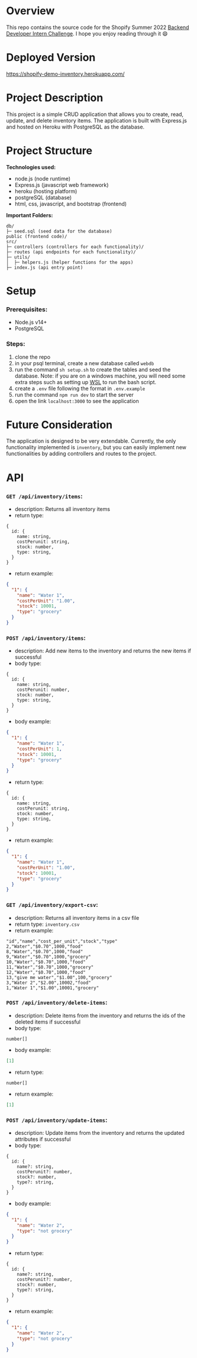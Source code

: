# Overview

This repo contains the source code for the Shopify Summer 2022 [Backend Developer Intern Challenge](https://docs.google.com/document/d/1z9LZ_kZBUbg-O2MhZVVSqTmvDko5IJWHtuFmIu_Xg1A/edit). I hope you enjoy reading through it 😄

# Deployed Version
https://shopify-demo-inventory.herokuapp.com/

# Project Description

This project is a simple CRUD application that allows you to create, read, update, and delete inventory items. The application is built with Express.js and hosted on Heroku with PostgreSQL as the database.

# Project Structure

**Technologies used:**

- node.js (node runtime)
- Express.js (javascript web framework)
- heroku (hosting platform)
- postgreSQL (database)
- html, css, javascript, and bootstrap (frontend)

**Important Folders:**

```
db/
├─ seed.sql (seed data for the database)
public (frontend code)/
src/
├─ controllers (controllers for each functionality)/
├─ routes (api endpoints for each functionality)/
├─ utils/
│  ├─ helpers.js (helper functions for the apps)
├─ index.js (api entry point)
```

# Setup
### Prerequisites:

- Node.js v14+
- PostgreSQL

### Steps:

1. clone the repo
2. in your psql terminal, create a new database called `webdb`
3. run the command `sh setup.sh` to create the tables and seed the database. Note: if you are on a windows machine, you will need some extra steps such as setting up [WSL](https://docs.microsoft.com/en-us/windows/wsl/install) to run the bash script.
4. create a `.env` file following the format in `.env.example` 
5. run the command `npm run dev` to start the server
6. open the link `localhost:3000` to see the application

# Future Consideration

The application is designed to be very extendable. Currently, the only functionality implemented is `inventory`, but you can easily implement new functionalities by adding controllers and routes to the project.

# API

### `GET /api/inventory/items`:

- description: Returns all inventory items
- return type:

```
{
  id: {
    name: string,
    costPerunit: string,
    stock: number,
    type: string,
  }
}
```
- return example:

```json
{
  "1": {
    "name": "Water 1",
    "costPerUnit": "1.00",
    "stock": 10001,
    "type": "grocery"
  }
}
```

### `POST /api/inventory/items`:

- description: Add new items to the inventory and returns the new items if successful
- body type:
```
{
  id: {
    name: string,
    costPerunit: number,
    stock: number,
    type: string,
  }
}
```
- body example:
```json
{
  "1": {
    "name": "Water 1",
    "costPerUnit": 1,
    "stock": 10001,
    "type": "grocery"
  }
}
```
- return type:
```
{
  id: {
    name: string,
    costPerunit: string,
    stock: number,
    type: string,
  }
}
```
- return example:
```json
{
  "1": {
    "name": "Water 1",
    "costPerUnit": "1.00",
    "stock": 10001,
    "type": "grocery"
  }
}
```

### `GET /api/inventory/export-csv`:

- description: Returns all inventory items in a csv file
- return type: `inventory.csv`
- return example:
```csv
"id","name","cost_per_unit","stock","type"
2,"Water","$0.70",1000,"food"
8,"Water","$0.70",1000,"food"
9,"Water","$0.70",1000,"grocery"
10,"Water","$0.70",1000,"food"
11,"Water","$0.70",1000,"grocery"
12,"Water","$0.70",1000,"food"
13,"give me water","$1.00",100,"grocery"
3,"Water 2","$2.00",10002,"food"
1,"Water 1","$1.00",10001,"grocery"
```

### `POST /api/inventory/delete-items`:

- description: Delete items from the inventory and returns the ids of the deleted items if successful
- body type:
```
number[]
```
- body example:
```json
[1]
```

- return type:
```
number[]
```
- return example:
```json
[1]
```

### `POST /api/inventory/update-items`:

- description: Update items from the inventory and returns the updated attributes if successful
- body type:
```
{
  id: {
    name?: string,
    costPerunit?: number,
    stock?: number,
    type?: string,
  }
}
```
- body example:
```json
{
  "1": {
    "name": "Water 2",
    "type": "not grocery"
  }
}
```

- return type:
```
{
  id: {
    name?: string,
    costPerunit?: number,
    stock?: number,
    type?: string,
  }
}
```
- return example:
```json
{
  "1": {
    "name": "Water 2",
    "type": "not grocery"
  }
}
```

